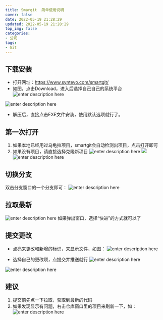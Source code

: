 ```yaml
---
title: Smargit  简单使用说明
cover: false
date: 2022-05-19 21:28:29
updated: 2022-05-19 21:28:29
top_img: false
categories:
- 公司
tags: 
- Git
---
```


## 下载安装

* 打开网址：https://www.syntevo.com/smartgit/
* 如图，点击Download，进入后选择自己自己的系统平台
![enter description here](./images/1574504169104.png)

![enter description here](./images/1574504183153.png)

* 解压后，直接点击EXE文件安装，使用默认选项就行了。

## 第一次打开

1. 如果本地已经用过乌龟拉项目，smartgit会自动检测出项目，点击打开即可
2. 如果没有项目，请直接选择克隆新项目
![enter description here](./images/1574504408755.png)
![](./images/1574504420111.png)
![enter description here](./images/1574504426236.png)


## 切换分支
双击分支窗口的一个分支即可：
![enter description here](./images/1574504495536.png)

## 拉取最新
![enter description here](./images/1574504516272.png)
如果弹出窗口，选择“快进”的方式就可以了

## 提交更改
* 点亮来更改和新增的标识，来显示文件，如图：
 ![enter description here](./images/1574504592931.png)

* 选择自己的更改项，点提交并推送就行
![enter description here](./images/1574504634973.png)

![enter description here](./images/1574504645523.png)

## 建议

1. 提交前先点一下拉取，获取到最新的代码
2. 如果发现显示有问题，右击仓库窗口里的项目来刷新一下，如：
![enter description here](./images/1574504738524.png)
